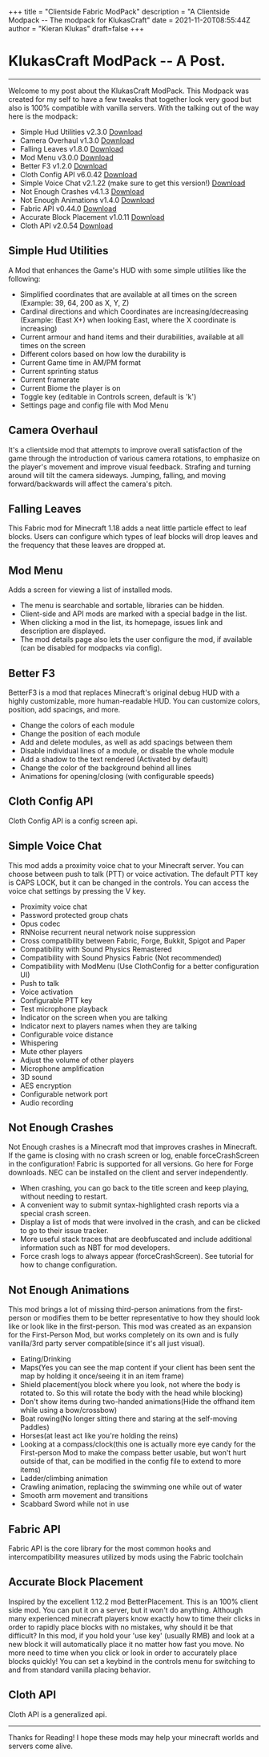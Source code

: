 +++
title = "Clientside Fabric ModPack"
description = "A Clientside Modpack -- The modpack for KlukasCraft"
date = 2021-11-20T08:55:44Z
author = "Kieran Klukas"
draft=false
+++
# KlukasCraft ModPack -- A Post.
---
Welcome to my post about the KlukasCraft ModPack. This Modpack was created for my self to have a few tweaks that together look very good but also is 100% compatible with vanilla servers. With the talking out of the way here is the modpack:
* Simple Hud Utilities v2.3.0 [Download](https://www.curseforge.com/minecraft/mc-mods/simple-utilities)
* Camera Overhaul v1.3.0 [Download](https://www.curseforge.com/minecraft/mc-mods/cameraoverhaul)
* Falling Leaves v1.8.0 [Download](https://www.curseforge.com/minecraft/mc-mods/falling-leaves-fabric)
* Mod Menu v3.0.0 [Download](https://www.curseforge.com/minecraft/mc-mods/modmenu)
* Better F3 v1.2.0 [Download](https://www.curseforge.com/minecraft/mc-mods/betterf3)
* Cloth Config API v6.0.42 [Download](https://www.curseforge.com/minecraft/mc-mods/cloth-config)
* Simple Voice Chat v2.1.22 (make sure to get this version!) [Download](https://www.curseforge.com/minecraft/bukkit-plugins/simple-voice-chat/download/3557441)
* Not Enough Crashes v4.1.3 [Download](https://www.curseforge.com/minecraft/mc-mods/not-enough-crashes)
* Not Enough Animations v1.4.0 [Download](https://www.curseforge.com/minecraft/mc-mods/not-enough-animations)
* Fabric API v0.44.0 [Download](https://www.curseforge.com/minecraft/mc-mods/fabric-api)
* Accurate Block Placement v1.0.11 [Download](https://www.curseforge.com/minecraft/mc-mods/accurate-block-placement)
* Cloth API v2.0.54 [Download](https://www.curseforge.com/minecraft/mc-mods/cloth-api)

## Simple Hud Utilities
A Mod that enhances the Game's HUD with some simple utilities like the following:
 - Simplified coordinates that are available at all times on the screen (Example: 39, 64, 200 as X, Y, Z)
 - Cardinal directions and which Coordinates are increasing/decreasing (Example: (East X+) when looking East, where the X coordinate is increasing)
 - Current armour and hand items and their durabilities, available at all times on the screen
  - Different colors based on how low the durability is
  - Current Game time in AM/PM format
  - Current sprinting status
  - Current framerate
  - Current Biome the player is on
  - Toggle key (editable in Controls screen, default is 'k')
  - Settings page and config file with Mod Menu
## Camera Overhaul
It's a clientside mod that attempts to improve overall satisfaction of the game through the introduction of various camera rotations, to emphasize on the player's movement and improve visual feedback. Strafing and turning around will tilt the camera sideways. Jumping, falling, and moving forward/backwards will affect the camera's pitch.
## Falling Leaves
This Fabric mod for Minecraft 1.18 adds a neat little particle effect to leaf blocks. Users can configure which types of leaf blocks will drop leaves and the frequency that these leaves are dropped at.
## Mod Menu
Adds a screen for viewing a list of installed mods.
  - The menu is searchable and sortable, libraries can be hidden.
  - Client-side and API mods are marked with a special badge in the list.
  - When clicking a mod in the list, its homepage, issues link and description are displayed.
  - The mod details page also lets the user configure the mod, if available (can be disabled for modpacks via config).
## Better F3
BetterF3 is a mod that replaces Minecraft's original debug HUD with a highly customizable, more human-readable HUD. You can customize colors, position, add spacings, and more.

  - Change the colors of each module
  - Change the position of each module
  - Add and delete modules, as well as add spacings between them
  - Disable individual lines of a module, or disable the whole module
  - Add a shadow to the text rendered (Activated by default)
  - Change the color of the background behind all lines
  - Animations for opening/closing (with configurable speeds)
## Cloth Config API
Cloth Config API is a config screen api.
## Simple Voice Chat
This mod adds a proximity voice chat to your Minecraft server. You can choose between push to talk (PTT) or voice activation. The default PTT key is CAPS LOCK, but it can be changed in the controls. You can access the voice chat settings by pressing the V key.

  - Proximity voice chat
  - Password protected group chats
  - Opus codec
  - RNNoise recurrent neural network noise suppression
  - Cross compatibility between Fabric, Forge, Bukkit, Spigot and Paper
  - Compatibility with Sound Physics Remastered
  - Compatibility with Sound Physics Fabric (Not recommended)
  - Compatibility with ModMenu (Use ClothConfig for a better configuration UI)
  - Push to talk
  - Voice activation
  - Configurable PTT key
  - Test microphone playback
  - Indicator on the screen when you are talking
  - Indicator next to players names when they are talking
  - Configurable voice distance
  - Whispering
  - Mute other players
  - Adjust the volume of other players
  - Microphone amplification
  - 3D sound
  - AES encryption
  - Configurable network port
  - Audio recording
## Not Enough Crashes
Not Enough crashes is a Minecraft mod that improves crashes in Minecraft. If the game is closing with no crash screen or log, enable forceCrashScreen in the configuration! Fabric is supported for all versions. Go here for Forge downloads.
NEC can be installed on the client and server independently.

  - When crashing, you can go back to the title screen and keep playing, without needing to restart.
  - A convenient way to submit syntax-highlighted crash reports via a special crash screen.
  - Display a list of mods that were involved in the crash, and can be clicked to go to their issue tracker.
  - More useful stack traces that are deobfuscated and include additional information such as NBT for mod developers.
  - Force crash logs to always appear (forceCrashScreen). See tutorial for how to change configuration.
## Not Enough Animations
This mod brings a lot of missing third-person animations from the first-person or modifies them to be better representative to how they should look like or look like in the first-person. This mod was created as an expansion for the First-Person Mod, but works completely on its own and is fully vanilla/3rd party server compatible(since it's all just visual).

  - Eating/Drinking
  - Maps(Yes you can see the map content if your client has been sent the map by holding it once/seeing it in an item frame)
  - Shield placement(you block where you look, not where the body is rotated to. So this will rotate the body with the head while blocking)
  - Don't show items during two-handed animations(Hide the offhand item while using a bow/crossbow)
  - Boat rowing(No longer sitting there and staring at the self-moving Paddles)
  - Horses(at least act like you're holding the reins)
  - Looking at a compass/clock(this one is actually more eye candy for the First-person Mod to make the compass better usable, but won't hurt outside of that, can be modified in the config file to extend to more items)
  - Ladder/climbing animation
  - Crawling animation, replacing the swimming one while out of water
  - Smooth arm movement and transitions
  - Scabbard Sword while not in use
## Fabric API
Fabric API is the core library for the most common hooks and intercompatibility measures utilized by mods using the Fabric toolchain
## Accurate Block Placement
Inspired by the excellent 1.12.2 mod BetterPlacement. This is an 100% client side mod. You can put it on a server, but it won't do anything. Although many experienced minecraft players know exactly how to time their clicks in order to rapidly place blocks with no mistakes, why should it be that difficult? In this mod, if you hold your 'use key' (usually RMB) and look at a new block it will automatically place it no matter how fast you move. No more need to time when you click or look in order to accurately place blocks quickly! You can set a keybind in the controls menu for switching to and from standard vanilla placing behavior.
## Cloth API
Cloth API is a generalized api.

---

Thanks for Reading! I hope these mods may help your minecraft worlds and servers come alive.
